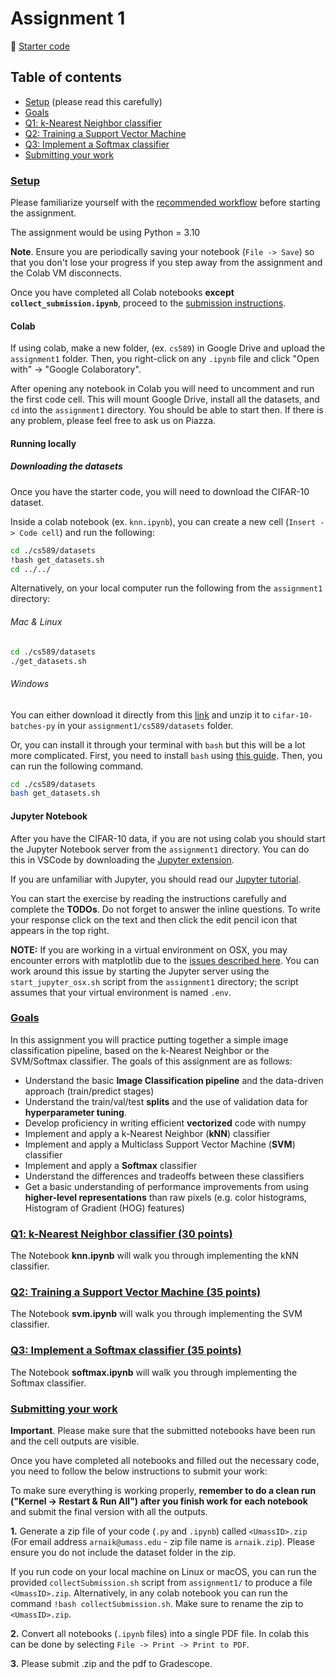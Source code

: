 # Assignment 1
📁 [Starter code](/pages/assignments/lib/assignment1_cs589.zip)

## Table of contents
- [Setup](#setup) (please read this carefully)
- [Goals](#goals)
- [Q1: k-Nearest Neighbor classifier](#q1-k-nearest-neighbor-classifier-30-points)
- [Q2: Training a Support Vector Machine](#q2-training-a-support-vector-machine-35-points)
- [Q3: Implement a Softmax classifier](#q3-implement-a-softmax-classifier-35-points)
- [Submitting your work](#submitting-your-work)


### [Setup](#setup)

Please familiarize yourself with the [recommended workflow](/pages/notes/doc/setup-instructions.html) before starting the assignment. 

The assignment would be using Python = 3.10

**Note**. Ensure you are periodically saving your notebook (`File -> Save`) so that you don't lose your progress if you step away from the assignment and the Colab VM disconnects.

Once you have completed all Colab notebooks **except `collect_submission.ipynb`**, proceed to the [submission instructions](#submitting-your-work).

#### Colab
If using colab, make a new folder, (ex. `cs589`) in Google Drive and upload the `assignment1` folder. Then, you right-click on any `.ipynb` file and click "Open with" → "Google Colaboratory".

After opening any notebook in Colab you will need to uncomment and run the first code cell. This will mount Google Drive, install all the datasets, and `cd` into the `assignment1` directory. You should be able to start then. If there is any problem, please feel free to ask us on Piazza.


#### Running locally

##### Downloading the datasets
Once you have the starter code, you will need to download the CIFAR-10 dataset.

Inside a colab notebook (ex. `knn.ipynb`), you can create a new cell (`Insert -> Code cell`) and run the following:

```bash
cd ./cs589/datasets
!bash get_datasets.sh
cd ../../
```

Alternatively, on your local computer run the following from the `assignment1` directory:

###### Mac & Linux
```bash
cd ./cs589/datasets
./get_datasets.sh
```

###### Windows

You can either download it directly from this [link](http://www.cs.toronto.edu/~kriz/cifar-10-python.tar.gz) and unzip it to `cifar-10-batches-py` in your `assignment1/cs589/datasets` folder.

Or, you can install it through your terminal with `bash` but this will be a lot more complicated. First, you need to install `bash` using [this guide](https://hackernoon.com/how-to-install-bash-on-windows-10-lqb73yj3). Then, you can run the following command.

```bash
cd ./cs589/datasets
bash get_datasets.sh
```

#### Jupyter Notebook
After you have the CIFAR-10 data, if you are not using colab you should start the Jupyter Notebook server from the
`assignment1` directory. You can do this in VSCode by downloading the [Jupyter extension](https://marketplace.visualstudio.com/items?itemName=ms-toolsai.jupyter). 

If you are unfamiliar with Jupyter, you should read our
[Jupyter tutorial](/pages/notes/doc/jupyter-tutorial.html).

You can start the exercise by reading the instructions carefully and complete the **TODOs**. Do not forget to answer the inline questions. To write your response click on the text and then click the edit pencil icon that appears in the top right.

**NOTE:** If you are working in a virtual environment on OSX, you may encounter
errors with matplotlib due to the [issues described here](http://matplotlib.org/faq/virtualenv_faq.html). You can work around this issue by starting the Jupyter server using the `start_jupyter_osx.sh` script from the `assignment1` directory; the script assumes that your virtual environment is named `.env`.

### [Goals](#goals)

In this assignment you will practice putting together a simple image classification pipeline, based on the k-Nearest Neighbor or the SVM/Softmax classifier. The goals of this assignment are as follows:

- Understand the basic **Image Classification pipeline** and the data-driven approach (train/predict stages)
- Understand the train/val/test **splits** and the use of validation data for **hyperparameter tuning**.
- Develop proficiency in writing efficient **vectorized** code with numpy
- Implement and apply a k-Nearest Neighbor (**kNN**) classifier
- Implement and apply a Multiclass Support Vector Machine (**SVM**) classifier
- Implement and apply a **Softmax** classifier
- Understand the differences and tradeoffs between these classifiers
- Get a basic understanding of performance improvements from using **higher-level representations** than raw pixels (e.g. color histograms, Histogram of Gradient (HOG) features)

### [Q1: k-Nearest Neighbor classifier (30 points)](#q1-k-nearest-neighbor-classifier-30-points)

The Notebook **knn.ipynb** will walk you through implementing the kNN classifier.

### [Q2: Training a Support Vector Machine (35 points)](#q2-training-a-support-vector-machine-35-points)

The Notebook **svm.ipynb** will walk you through implementing the SVM classifier.

### [Q3: Implement a Softmax classifier (35 points)](#q3-implement-a-softmax-classifier-35-points)

The Notebook **softmax.ipynb** will walk you through implementing the Softmax classifier.

### [Submitting your work](#submitting-your-work)

**Important**. Please make sure that the submitted notebooks have been run and the cell outputs are visible.

Once you have completed all notebooks and filled out the necessary code, you need to follow the below instructions to submit your work:

To make sure everything is working properly, **remember to do a clean run ("Kernel -> Restart & Run All") after you finish work for each notebook** and submit the final version with all the outputs. 

**1.** Generate a zip file of your code (`.py` and `.ipynb`) called `<UmassID>.zip` (For email address `arnaik@umass.edu` - zip file name is `arnaik.zip`). Please ensure you do not include the dataset folder in the zip.

If you run code on your local machine on Linux or macOS,  you can run the provided `collectSubmission.sh` script from `assignment1/` to produce a file `<UmassID>.zip`. Alternatively, in any colab notebook you can run the command `!bash collectSubmission.sh`. Make sure to rename the zip to `<UmassID>.zip`.

**2.** Convert all notebooks (`.ipynb` files) into a single PDF file. In colab this can be done by selecting `File -> Print -> Print to PDF`.

**3.** Please submit <UmassID>.zip and the pdf to Gradescope.
